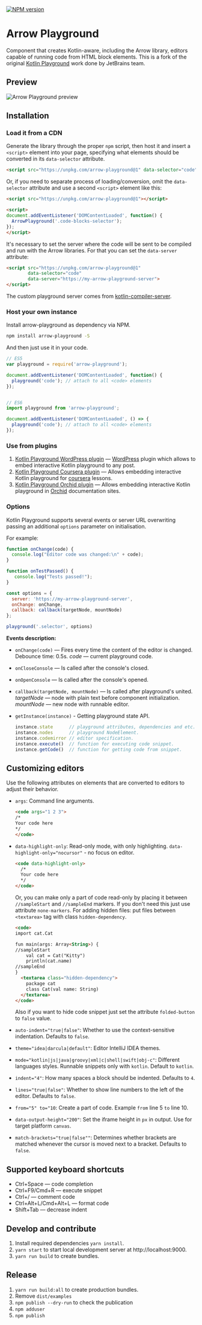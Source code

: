 [![NPM version](https://img.shields.io/npm/v/kotlin-playground.svg)](https://www.npmjs.com/package/arrow-playground)

# Arrow Playground

Component that creates Kotlin-aware, including the Arrow library, editors capable of running code from HTML block elements. This is a fork of the original [Kotlin Playground](https://github.com/JetBrains/kotlin-playground) work done by JetBrains team.

## Preview

![Arrow Playground preview](preview.png "Arrow Playground")

## Installation

### Load it from a CDN

Generate the library through the proper `npm` script, then host it and insert a `<script>` element into your page, specifying what elements should be converted in its `data-selector` attribute.

```html
<script src="https://unpkg.com/arrow-playground@1" data-selector="code"></script>
```

Or, if you need to separate process of loading/conversion, omit the `data-selector` attribute and use a second `<script>` element like this:

```html
<script src="https://unpkg.com/arrow-playground@1"></script>

<script>
document.addEventListener('DOMContentLoaded', function() {
  ArrowPlayground('.code-blocks-selector');
});
</script>
```

It's necessary to set the server where the code will be sent to be compiled and run with the Arrow libraries. For that you can set the `data-server` attribute:

```html
<script src="https://unpkg.com/arrow-playground@1"
        data-selector="code"
        data-server="https://my-arrow-playground-server">
</script>
```

The custom playground server comes from [kotlin-compiler-server](https://github.com/arrow-kt/kotlin-compiler-server).

### Host your own instance

Install arrow-playground as dependency via NPM.

```bash
npm install arrow-playground -S
```

And then just use it in your code.

```js
// ES5
var playground = require('arrow-playground');

document.addEventListener('DOMContentLoaded', function() {
  playground('code'); // attach to all <code> elements
});


// ES6
import playground from 'arrow-playground';

document.addEventListener('DOMContentLoaded', () => {
  playground('code'); // attach to all <code> elements
});
```

### Use from plugins

1) [Kotlin Playground WordPress plugin](https://github.com/Kotlin/kotlin-playground-wp-plugin) — [WordPress](https://wordpress.com/) plugin which allows to embed interactive Kotlin playground to any post.
2) [Kotlin Playground Coursera plugin](https://github.com/AlexanderPrendota/kotlin-playground-coursera-plugin) — Allows embedding interactive Kotlin playground for [coursera](https://www.coursera.org/) lessons.
3) [Kotlin Playground Orchid plugin](https://orchid.netlify.com/plugins/OrchidSyntaxHighlighter#kotlin-playground) — Allows embedding interactive Kotlin playground in [Orchid](https://orchid.netlify.com/) documentation sites.

### Options

Kotlin Playground supports several events or server URL overwriting passing an additional `options` parameter on initialisation.

For example:
```js
function onChange(code) {
  console.log("Editor code was changed:\n" + code);
}

function onTestPassed() {
   console.log("Tests passed!");
}

const options = {
  server: 'https://my-arrow-playground-server',
  onChange: onChange,
  callback: callback(targetNode, mountNode)
};

playground('.selector', options)

```

**Events description:**

- `onChange(code)` — Fires every time the content of the editor is changed. Debounce time: 0.5s.
 _code_ — current playground code.

- `onCloseConsole` — Is called after the console's closed.

- `onOpenConsole` — Is called after the console's opened.

- `callback(targetNode, mountNode)` — Is called after playground's united.
 _targetNode_ — node with plain text before component initialization.
 _mountNode_  — new node with runnable editor.

- `getInstance(instance)` - Getting playground state API.

  ```js
  instance.state      // playground attributes, dependencies and etc.
  instance.nodes      // playground NodeElement.
  instance.codemirror // editor specification.
  instance.execute()  // function for executing code snippet.
  instance.getCode()  // function for getting code from snippet.
  ```

## Customizing editors

Use the following attributes on elements that are converted to editors to adjust their behavior.

- `args`: Command line arguments.

  ```html
  <code args="1 2 3">
  /*
  Your code here
  */
  </code>
  ```

- `data-highlight-only`: Read-only mode, with only highlighting. `data-highlight-only="nocursor"` - no focus on editor.

  ```html
  <code data-highlight-only>
    /*
    Your code here
    */
  </code>
  ```

  Or, you can make only a part of code read-only by placing it between `//sampleStart` and `//sampleEnd` markers.
  If you don't need this just use attribute `none-markers`.
  For adding hidden files: put files between `<textarea>` tag with class `hidden-dependency`.

  ```html
  <code>
  import cat.Cat

  fun main(args: Array<String>) {
  //sampleStart
      val cat = Cat("Kitty")
      println(cat.name)  
  //sampleEnd                 
  }
    <textarea class="hidden-dependency">
      package cat
      class Cat(val name: String)
    </textarea>
  </code>
  ```
  Also if you want to hide code snippet just set the attribute `folded-button` to `false` value.

- `auto-indent="true|false"`: Whether to use the context-sensitive indentation. Defaults to `false`.

- `theme="idea|darcula|default"`: Editor IntelliJ IDEA themes.

- `mode="kotlin|js|java|groovy|xml|c|shell|swift|obj-c"`: Different languages styles. Runnable snippets only with `kotlin`. Default to `kotlin`.

- `indent="4"`: How many spaces a block should be indented. Defaults to `4`.

- `lines="true|false"`: Whether to show line numbers to the left of the editor. Defaults to `false`.

- `from="5" to="10`: Create a part of code. Example `from` line 5 `to` line 10.

- `data-output-height="200"`: Set the iframe height in `px` in output. Use for target platform `canvas`.

- `match-brackets="true|false""`: Determines whether brackets are matched whenever the cursor is moved next to a bracket. Defaults to `false`.

## Supported keyboard shortcuts

  - Ctrl+Space		   — code completion
  - Ctrl+F9/Cmd+R	       — execute snippet
  - Ctrl+/		       — comment code
  - Ctrl+Alt+L/Cmd+Alt+L   — format code
  - Shift+Tab		   — decrease indent

## Develop and contribute

1. Install required dependencies `yarn install`.
2. `yarn start` to start local development server at http://localhost:9000.
3. `yarn run build` to create bundles.

## Release
1. `yarn run build:all` to create production bundles.
2. Remove `dist/examples`
3. `npm publish --dry-run` to check the publication
4. `npm adduser`
5. `npm publish`
